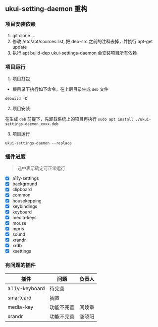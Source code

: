 ## ukui-setting-daemon 重构

### 项目安装依赖

1. git clone ...
2. 修改 /etc/apt/sources.list, 把 deb-src 之前的注释去掉，并执行 apt-get update
2. 执行 apt build-dep ukui-settings-daemon 会安装项目所有依赖

### 项目运行

1. 项目打包

- 根目录下执行如下命令，在上层目录生成 `deb` 文件

```shell
debuild -D
```

2. 项目安装

在生成 `deb` 前提下，先卸载系统上的项目再执行 `sudo apt install ./ukui-settings-daemon_xxxx.deb`

3. 项目运行

`ukui-settings-daemon --replace`

### 插件进度

> 选中表示确定可正常运行
- [x] a11y-settings
- [x] background
- [x] clipboard
- [x] common
- [x] housekepping
- [x] keybindings
- [x] keyboard
- [x] media-keys
- [x] mouse
- [x] mpris
- [x] sound
- [x] xrandr
- [x] xrdb
- [x] xsettings

### 有问题的插件

| 插件 | 问题 | 负责人 |
| --- | --- | --- |
| a11y-keyboard | 待完善 |  |
| smartcard | 搁置 |  |
| media-key | 功能不完善 | 闫焕章 |
| xrandr | 功能不完善 | 商晓阳 |
